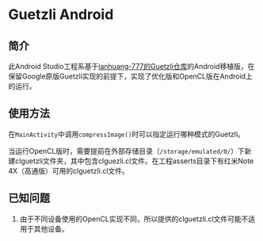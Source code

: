 # Guetzli Android

## 简介

此Android Studio工程系基于[ianhuang-777的Guetzli仓库][ianhuang-777_guetzli]的Android移植版，在保留Google原版Guetzli实现的前提下，实现了优化版和OpenCL版在Android上的运行。

## 使用方法

在`MainActivity`中调用`compressImage()`时可以指定运行哪种模式的Guetzli。

当运行OpenCL版时，需要提前在外部存储目录（`/storage/emulated/0/`）下新建clguetzli文件夹，其中包含clguezli.cl文件。在工程asserts目录下有红米Note 4X（高通版）可用的clguetzli.cl文件。

## 已知问题

1. 由于不同设备使用的OpenCL实现不同，所以提供的clguetzli.cl文件可能不适用于其他设备。

[ianhuang-777_guetzli]: https://github.com/ianhuang-777/guetzli
